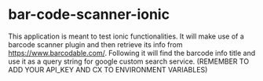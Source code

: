 # bar-code-scanner-ionic
This application is meant to test ionic functionalities.
It will make use of a barcode scanner plugin and then retrieve its info from https://www.barcodable.com/.
Following it will find the barcode info title and use it as a query string for google custom search service. (REMEMBER TO ADD YOUR API_KEY AND CX TO ENVIRONMENT VARIABLES)
